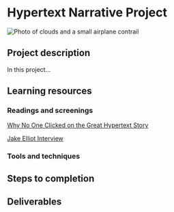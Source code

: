 # Hypertext Narrative Project
![Photo of clouds and a small airplane contrail](https://unsplash.it/3000/1500?image=38)
## Project description
 In this project...
## Learning resources
### Readings and screenings
[Why No One Clicked on the Great Hypertext Story](http://www.wired.com/2013/04/hypertext/)

[Jake Elliot Interview](http://gameological.com/2013/01/jake-elliott-writer-and-designer-of-kentucky-route-zero/)

### Tools and techniques
## Steps to completion
## Deliverables
